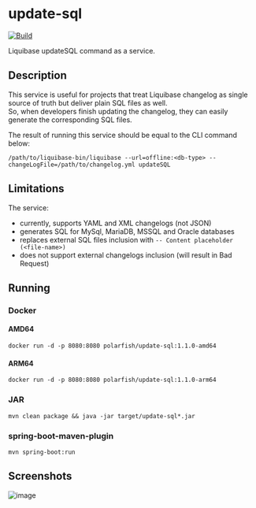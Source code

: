 # update-sql

[![Build](https://github.com/polarfish/update-sql/workflows/Build/badge.svg)](https://github.com/polarfish/update-sql/actions?query=workflow%3ABuild)

Liquibase updateSQL command as a service.  

## Description  
This service is useful for projects that treat Liquibase changelog 
as single source of truth but deliver plain SQL files as well.  
So, when developers finish updating the changelog, they can easily generate
the corresponding SQL files.  
  
The result of running this service should be equal to the CLI command below:
```shell script
/path/to/liquibase-bin/liquibase --url=offline:<db-type> --changeLogFile=/path/to/changelog.yml updateSQL
```

## Limitations
The service:
- currently, supports YAML and XML changelogs (not JSON)
- generates SQL for MySql, MariaDB, MSSQL and Oracle databases
- replaces external SQL files inclusion with `-- Content placeholder (<file-name>)`
- does not support external changelogs inclusion (will result in Bad Request)

## Running

### Docker

#### AMD64

```shell script
docker run -d -p 8080:8080 polarfish/update-sql:1.1.0-amd64
```

#### ARM64

```shell script
docker run -d -p 8080:8080 polarfish/update-sql:1.1.0-arm64
```

### JAR
```shell script
mvn clean package && java -jar target/update-sql*.jar
```

### spring-boot-maven-plugin
```shell script
mvn spring-boot:run
```

## Screenshots
![image](https://user-images.githubusercontent.com/1070579/81563018-01a21b80-9396-11ea-94ad-d5f3d11c35e7.png)